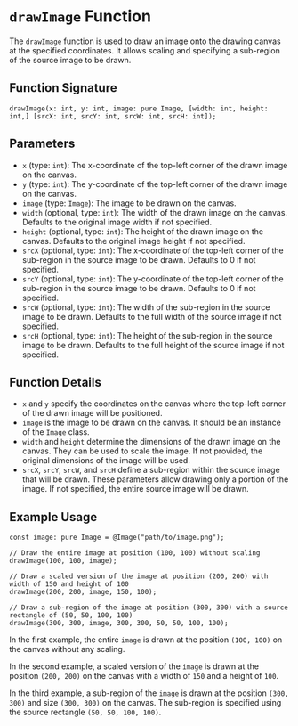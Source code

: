 # `drawImage` Function

The `drawImage` function is used to draw an image onto the drawing canvas at the specified coordinates. It allows scaling and specifying a sub-region of the source image to be drawn.

## Function Signature

```grimoire
drawImage(x: int, y: int, image: pure Image, [width: int, height: int,] [srcX: int, srcY: int, srcW: int, srcH: int]);
```

## Parameters

- `x` (type: `int`): The x-coordinate of the top-left corner of the drawn image on the canvas.
- `y` (type: `int`): The y-coordinate of the top-left corner of the drawn image on the canvas.
- `image` (type: `Image`): The image to be drawn on the canvas.
- `width` (optional, type: `int`): The width of the drawn image on the canvas. Defaults to the original image width if not specified.
- `height` (optional, type: `int`): The height of the drawn image on the canvas. Defaults to the original image height if not specified.
- `srcX` (optional, type: `int`): The x-coordinate of the top-left corner of the sub-region in the source image to be drawn. Defaults to 0 if not specified.
- `srcY` (optional, type: `int`): The y-coordinate of the top-left corner of the sub-region in the source image to be drawn. Defaults to 0 if not specified.
- `srcW` (optional, type: `int`): The width of the sub-region in the source image to be drawn. Defaults to the full width of the source image if not specified.
- `srcH` (optional, type: `int`): The height of the sub-region in the source image to be drawn. Defaults to the full height of the source image if not specified.

## Function Details

- `x` and `y` specify the coordinates on the canvas where the top-left corner of the drawn image will be positioned.
- `image` is the image to be drawn on the canvas. It should be an instance of the `Image` class.
- `width` and `height` determine the dimensions of the drawn image on the canvas. They can be used to scale the image. If not provided, the original dimensions of the image will be used.
- `srcX`, `srcY`, `srcW`, and `srcH` define a sub-region within the source image that will be drawn. These parameters allow drawing only a portion of the image. If not specified, the entire source image will be drawn.

## Example Usage

```grimoire
const image: pure Image = @Image("path/to/image.png");

// Draw the entire image at position (100, 100) without scaling
drawImage(100, 100, image);

// Draw a scaled version of the image at position (200, 200) with width of 150 and height of 100
drawImage(200, 200, image, 150, 100);

// Draw a sub-region of the image at position (300, 300) with a source rectangle of (50, 50, 100, 100)
drawImage(300, 300, image, 300, 300, 50, 50, 100, 100);
```

In the first example, the entire `image` is drawn at the position `(100, 100)` on the canvas without any scaling.

In the second example, a scaled version of the `image` is drawn at the position `(200, 200)` on the canvas with a width of `150` and a height of `100`.

In the third example, a sub-region of the `image` is drawn at the position `(300, 300)` and size `(300, 300)` on the canvas. The sub-region is specified using the source rectangle `(50, 50, 100, 100)`.